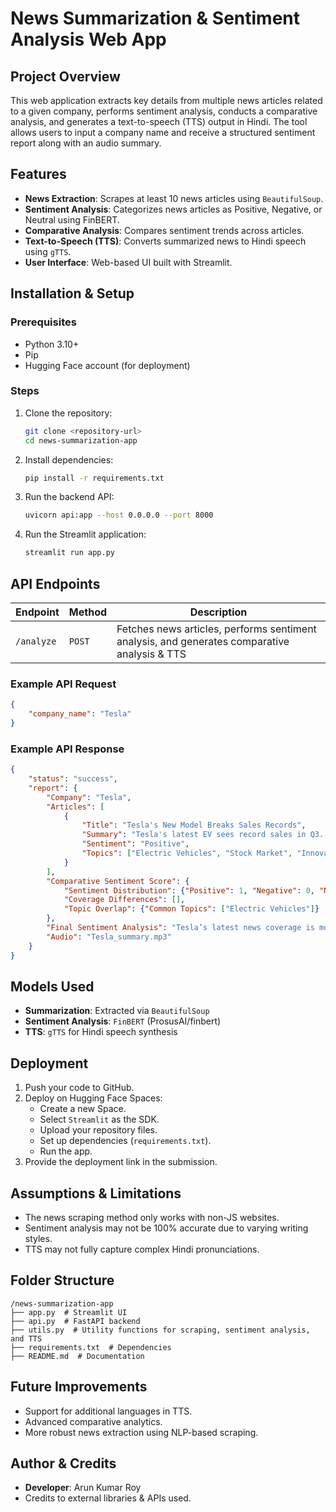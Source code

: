# News Summarization & Sentiment Analysis Web App

## Project Overview
This web application extracts key details from multiple news articles related to a given company, performs sentiment analysis, conducts a comparative analysis, and generates a text-to-speech (TTS) output in Hindi. The tool allows users to input a company name and receive a structured sentiment report along with an audio summary.

## Features
- **News Extraction**: Scrapes at least 10 news articles using `BeautifulSoup`.
- **Sentiment Analysis**: Categorizes news articles as Positive, Negative, or Neutral using FinBERT.
- **Comparative Analysis**: Compares sentiment trends across articles.
- **Text-to-Speech (TTS)**: Converts summarized news to Hindi speech using `gTTS`.
- **User Interface**: Web-based UI built with Streamlit.

## Installation & Setup
### Prerequisites
- Python 3.10+
- Pip
- Hugging Face account (for deployment)

### Steps
1. Clone the repository:
   ```bash
   git clone <repository-url>
   cd news-summarization-app
   ```
2. Install dependencies:
   ```bash
   pip install -r requirements.txt
   ```
3. Run the backend API:
   ```bash
   uvicorn api:app --host 0.0.0.0 --port 8000
   ```
4. Run the Streamlit application:
   ```bash
   streamlit run app.py
   ```

## API Endpoints
| Endpoint | Method | Description |
|----------|--------|-------------|
| `/analyze` | `POST` | Fetches news articles, performs sentiment analysis, and generates comparative analysis & TTS |

### Example API Request
```json
{
    "company_name": "Tesla"
}
```

### Example API Response
```json
{
    "status": "success",
    "report": {
        "Company": "Tesla",
        "Articles": [
            {
                "Title": "Tesla's New Model Breaks Sales Records",
                "Summary": "Tesla's latest EV sees record sales in Q3...",
                "Sentiment": "Positive",
                "Topics": ["Electric Vehicles", "Stock Market", "Innovation"]
            }
        ],
        "Comparative Sentiment Score": {
            "Sentiment Distribution": {"Positive": 1, "Negative": 0, "Neutral": 0},
            "Coverage Differences": [],
            "Topic Overlap": {"Common Topics": ["Electric Vehicles"]}
        },
        "Final Sentiment Analysis": "Tesla’s latest news coverage is mostly positive.",
        "Audio": "Tesla_summary.mp3"
    }
}
```

## Models Used
- **Summarization**: Extracted via `BeautifulSoup`
- **Sentiment Analysis**: `FinBERT` (ProsusAI/finbert)
- **TTS**: `gTTS` for Hindi speech synthesis

## Deployment
1. Push your code to GitHub.
2. Deploy on Hugging Face Spaces:
   - Create a new Space.
   - Select `Streamlit` as the SDK.
   - Upload your repository files.
   - Set up dependencies (`requirements.txt`).
   - Run the app.
3. Provide the deployment link in the submission.

## Assumptions & Limitations
- The news scraping method only works with non-JS websites.
- Sentiment analysis may not be 100% accurate due to varying writing styles.
- TTS may not fully capture complex Hindi pronunciations.

## Folder Structure
```
/news-summarization-app
├── app.py  # Streamlit UI
├── api.py  # FastAPI backend
├── utils.py  # Utility functions for scraping, sentiment analysis, and TTS
├── requirements.txt  # Dependencies
├── README.md  # Documentation
```

## Future Improvements
- Support for additional languages in TTS.
- Advanced comparative analytics.
- More robust news extraction using NLP-based scraping.

## Author & Credits
- **Developer**: Arun Kumar Roy
- Credits to external libraries & APIs used.

